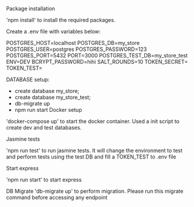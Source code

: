 Package installation

'npm install' to install the required packages.

Create a .env file with variables below:

POSTGRES_HOST=localhost
POSTGRES_DB=my_store
POSTGRES_USER=postgres
POSTGRES_PASSWORD=123
POSTGRES_PORT=5432
PORT=3000
POSTGRES_TEST_DB=my_store_test
ENV=DEV
BCRYPT_PASSWORD=hihi
SALT_ROUNDS=10
TOKEN_SECRET=
TOKEN_TEST=

DATABASE setup:
- create database my_store;
- create database my_store_test;
- db-migrate up
- npm run start 
Docker setup

'docker-compose up' to start the docker container. Used a init script to create dev and test databases.

Jasmine tests

'npm run test' to run jasmine tests. It will change the environment to test and perform tests using the test DB and fill a TOKEN_TEST to .env file

Start express

'npm run start' to start express

DB Migrate
'db-migrate up' to perform migration. Please run this migrate command before accessing any endpoint
